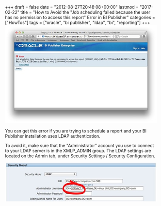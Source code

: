 +++
draft       = false
date        = "2012-08-27T20:48:08+00:00"
lastmod     = "2017-02-22"
title       = "How to Avoid the \"Job scheduling failed because the user has no permission to access this report\" Error in BI Publisher"
categories  = ["HowTos"]
tags        = ["oracle", "bi publisher", "ldap", "bi", "reporting"]
+++
![](/img/2012-08-27-bi-publisher-job-scheduling-failed-because-the-user-has-no-permission-to-access-this-report/864dbb90dbf623eb4f36b26a3ecf315cfec7121cf33e16730b6060c6572dfb35.jpg)

You can get this error if you are trying to schedule a report and your BI Publisher installation uses LDAP authentication.

To avoid it, make sure that the "Administrator" account you use to connect to your LDAP server is in the XMLP_ADMIN group. The LDAP settings are located on the Admin tab, under Security Settings / Security Configuration.

![](/img/2012-08-27-bi-publisher-job-scheduling-failed-because-the-user-has-no-permission-to-access-this-report/c44997adb44d6687468d544341fcd25b818ebdd46087d1849c38e855ee874488.jpg)
